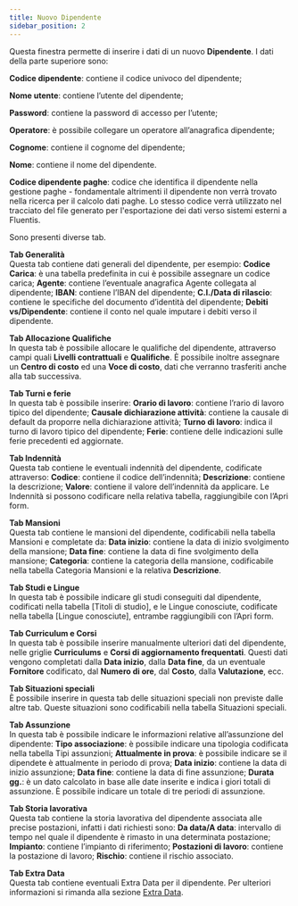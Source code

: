 ```yaml
---
title: Nuovo Dipendente
sidebar_position: 2
---
```


Questa finestra permette di inserire i dati di un nuovo **Dipendente**. I dati della parte superiore sono:

**Codice dipendente**: contiene il codice univoco del dipendente;

**Nome utente**: contiene l’utente del dipendente;

**Password**: contiene la password di accesso per l’utente;

**Operatore**: è possibile collegare un operatore all’anagrafica dipendente;

**Cognome**: contiene il cognome del dipendente;

**Nome**: contiene il nome del dipendente.

**Codice dipendente paghe**: codice che identifica il dipendente nella gestione paghe - fondamentale altrimenti il dipendente non verrà trovato nella ricerca per il calcolo dati paghe. Lo stesso codice verrà utilizzato nel tracciato del file generato per l'esportazione dei dati verso sistemi esterni a Fluentis. 

Sono presenti diverse tab.

**Tab Generalità**     
Questa tab contiene dati generali del dipendente, per esempio:
**Codice Carica**: è una tabella predefinita in cui è possibile assegnare un codice carica;
**Agente**: contiene l’eventuale anagrafica Agente collegata al dipendente;
**IBAN**: contiene l’IBAN del dipendente;
**C.I./Data di rilascio**: contiene le specifiche del documento d’identità del dipendente;
**Debiti vs/Dipendente**: contiene il conto nel quale imputare i debiti verso il dipendente.

**Tab Allocazione Qualifiche**     
In questa tab è possibile allocare le qualifiche del dipendente, attraverso campi quali **Livelli contrattuali** e **Qualifiche**. È possibile inoltre assegnare un **Centro di costo** ed una **Voce di costo**, dati che verranno trasferiti anche alla tab successiva.

**Tab Turni e ferie**     
In questa tab è possibile inserire:
**Orario di lavoro**: contiene l’rario di lavoro tipico del dipendente;
**Causale dichiarazione attività**: contiene la causale di default da proporre nella dichiarazione attività;
**Turno di lavoro**: indica il turno di lavoro tipico del dipendente;
**Ferie**: contiene delle indicazioni sulle ferie precedenti ed aggiornate.

**Tab Indennità**     
Questa tab contiene le eventuali indennità del dipendente, codificate attraverso:
**Codice**: contiene il codice dell’indennità;
**Descrizione**: contiene la descrizione;
**Valore**: contiene il valore dell’indennità da applicare.
Le Indennità si possono codificare nella relativa tabella, raggiungibile con l’Apri form.

**Tab Mansioni**     
Questa tab contiene le mansioni del dipendente, codificabili nella tabella Mansioni e completate da:
**Data inizio**: contiene la data di inizio svolgimento della mansione;
**Data fine**: contiene la data di fine svolgimento della mansione;
**Categoria**: contiene la categoria della mansione, codificabile nella tabella Categoria Mansioni e la relativa **Descrizione**.

**Tab Studi e Lingue**     
In questa tab è possibile indicare gli studi conseguiti dal dipendente, codificati nella tabella [Titoli di studio], e le Lingue conosciute, codificate nella tabella [Lingue conosciute], entrambe raggiungibili con l’Apri form.

**Tab Curriculum e Corsi**     
In questa tab è possibile inserire manualmente ulteriori dati del dipendente, nelle griglie **Curriculums** e **Corsi di aggiornamento frequentati**. Questi dati vengono completati dalla **Data inizio**, dalla **Data fine**, da un eventuale **Fornitore** codificato, dal **Numero di ore**, dal **Costo**, dalla **Valutazione**, ecc.

**Tab Situazioni speciali**     
È possibile inserire in questa tab delle situazioni speciali non previste dalle altre tab. Queste situazioni sono codificabili nella tabella Situazioni speciali.

**Tab Assunzione**     
In questa tab è possibile indicare le informazioni relative all’assunzione del dipendente:
**Tipo associazione**: è possibile indicare una tipologia codificata nella tabella Tipi assunzioni;
**Attualmente in prova**: è possibile indicare se il dipendete è attualmente in periodo di prova;
**Data inizio**: contiene la data di inizio assunzione;
**Data fine**: contiene la data di fine assunzione;
**Durata gg.**: è un dato calcolato in base alle date inserite e indica i giori totali di assunzione.
È possibile indicare un totale di tre periodi di assunzione.

**Tab Storia lavorativa**     
Questa tab contiene la storia lavorativa del dipendente associata alle precise postazioni, infatti i dati richiesti sono:
**Da data/A data**: intervallo di tempo nel quale il dipendente è rimasto in una determinata postazione;
**Impianto**: contiene l’impianto di riferimento;
**Postazioni di lavoro**: contiene la postazione di lavoro;
**Rischio**: contiene il rischio associato.

**Tab Extra Data**     
Questa tab contiene eventuali Extra Data per il dipendente. Per ulteriori informazioni si rimanda alla sezione [Extra Data](/docs/configurations/utility/extra-data/extradata/search-extradata/). 

